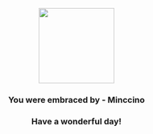 <p align="center">
    <img src="https://raw.githubusercontent.com/PokeAPI/sprites/master/sprites/pokemon/572.png" width="150" height="150">
</p>
<h3 align="center">You were embraced by - <b>Minccino</b></h3>
<h3 align="center">Have a wonderful day!</h3>
